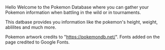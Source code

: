 Hello Welcome to the Pokemon Database where you can gather your Pokemon information when battling in the wild or in tournaments.

This datbase provides you information like the pokemon's height, weight, ablilites and much more.


Pokemon artwork credits to "https://pokemondb.net/".
Fonts added on the page credited to Google Fonts.